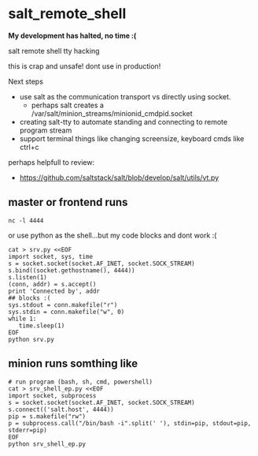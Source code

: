 salt_remote_shell
=================

**My development has halted, no time :(**


salt remote shell tty hacking

this is crap and unsafe! dont use in production!

Next steps
 - use salt as the communication transport vs directly using socket.
   - perhaps salt creates a /var/salt/minion_streams/minionid_cmdpid.socket
 - creating salt-tty to automate standing and connecting to remote program stream
 - support terminal things like changing screensize, keyboard cmds like ctrl+c


perhaps helpfull to review:
 - https://github.com/saltstack/salt/blob/develop/salt/utils/vt.py
 

master or frontend runs
----------------------------
```
nc -l 4444
```
or use python as the shell...but my code blocks and dont work :(

```
cat > srv.py <<EOF
import socket, sys, time
s = socket.socket(socket.AF_INET, socket.SOCK_STREAM)
s.bind((socket.gethostname(), 4444))
s.listen(1)
(conn, addr) = s.accept()
print 'Connected by', addr
## blocks :(
sys.stdout = conn.makefile("r")
sys.stdin = conn.makefile("w", 0)
while 1:
   time.sleep(1)
EOF
python srv.py
```





minion runs somthing like
----------------------------
```
# run program (bash, sh, cmd, powershell)
cat > srv_shell_ep.py <<EOF
import socket, subprocess
s = socket.socket(socket.AF_INET, socket.SOCK_STREAM)
s.connect(('salt.host', 4444))
pip = s.makefile("rw")
p = subprocess.call("/bin/bash -i".split(' '), stdin=pip, stdout=pip, stderr=pip)
EOF
python srv_shell_ep.py
```
